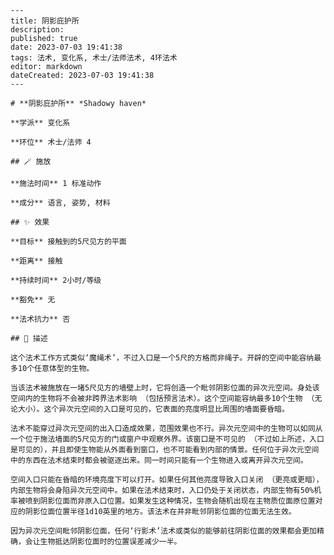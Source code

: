 
    ---
    title: 阴影庇护所
    description: 
    published: true
    date: 2023-07-03 19:41:38
    tags: 法术, 变化系, 术士/法师法术, 4环法术
    editor: markdown
    dateCreated: 2023-07-03 19:41:38
    ---

    # **阴影庇护所** *Shadowy haven*

    **学派** 变化系 

    **环位** 术士/法师 4

    ## 🪄 施放

    **施法时间** 1 标准动作

    **成分** 语言, 姿势, 材料

    ## ✨ 效果 

    **目标** 接触到的5尺见方的平面 

    **距离** 接触  

    **持续时间** 2小时/等级 

    **豁免** 无

    **法术抗力** 否

    ## 📖 描述

    这个法术工作方式类似‘魔绳术’，不过入口是一个5尺的方格而非绳子。开辟的空间中能容纳最多10个任意体型的生物。

    当该法术被施放在一堵5尺见方的墙壁上时，它将创造一个毗邻阴影位面的异次元空间。身处该空间内的生物将不会被非跨界法术影响 （包括预言法术）。这个空间能容纳最多10个生物 （无论大小）。这个异次元空间的入口是可见的，它表面的亮度明显比周围的墙面要昏暗。

    法术不能穿过异次元空间的出入口造成效果，范围效果也不行。异次元空间中的生物可以如同从一个位于施法墙面的5尺见方的门或窗户中观察外界。该窗口是不可见的 （不过如上所述，入口是可见的），并且即使生物能从外面看到窗口，也不可能看到内部的情景。任何位于异次元空间中的东西在法术结束时都会被驱逐出来。同一时间只能有一个生物进入或离开异次元空间。

    空间入口只能在昏暗的环境亮度下可以打开。如果任何其他亮度导致入口关闭 （更亮或更暗），内部生物将会身陷异次元空间中。如果在法术结束时，入口仍处于关闭状态，内部生物有50%机率被喷到阴影位面而非原入口位置。如果发生这种情况，生物会随机出现在主物质位面原位置对应的阴影位面位置半径1d10英里的地方。该法术在并非毗邻阴影位面的位面无法生效。

    因为异次元空间毗邻阴影位面，任何‘行影术’法术或类似的能够前往阴影位面的效果都会更加精确，会让生物抵达阴影位面时的位置误差减少一半。
    